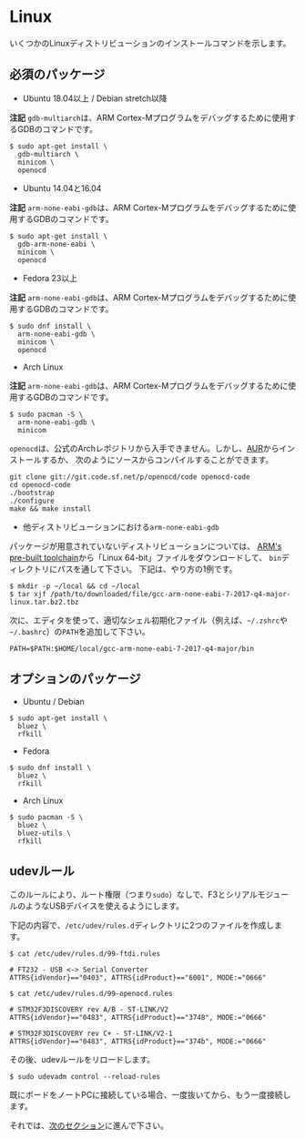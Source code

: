 # Linux

<!-- Here are the installation commands for a few Linux distributions. -->

いくつかのLinuxディストリビューションのインストールコマンドを示します。

<!-- ## REQUIRED packages -->

## 必須のパッケージ

<!-- - Ubuntu 18.04 or newer / Debian stretch or newer -->

- Ubuntu 18.04以上 / Debian stretch以降
<!-- 
> **NOTE** `gdb-multiarch` is the GDB command you'll use to debug your ARM
> Cortex-M programs
 -->

**注記** `gdb-multiarch`は、ARM Cortex-Mプログラムをデバッグするために使用するGDBのコマンドです。

<!-- Debian stretch -->
<!-- GDB 7.12 -->
<!-- OpenOCD 0.9.0 -->

<!-- Ubuntu 18.04 -->
<!-- GDB 8.1 -->
<!-- OpenOCD 0.10.0 -->

``` console
$ sudo apt-get install \
  gdb-multiarch \
  minicom \
  openocd
```

<!-- - Ubuntu 14.04 and 16.04 -->

- Ubuntu 14.04と16.04

<!-- 
> **NOTE** `arm-none-eabi-gdb` is the GDB command you'll use to debug your ARM
> Cortex-M programs
 -->

**注記** `arm-none-eabi-gdb`は、ARM Cortex-Mプログラムをデバッグするために使用するGDBのコマンドです。

<!-- Ubuntu 14.04 -->
<!-- GDB 7.6 -->
<!-- OpenOCD 0.7.0 -->

``` console
$ sudo apt-get install \
  gdb-arm-none-eabi \
  minicom \
  openocd
```

<!-- - Fedora 23 or newer -->

- Fedora 23以上

<!-- 
> **NOTE** `arm-none-eabi-gdb` is the GDB command you'll use to debug your ARM
> Cortex-M programs
 -->

**注記** `arm-none-eabi-gdb`は、ARM Cortex-Mプログラムをデバッグするために使用するGDBのコマンドです。

``` console
$ sudo dnf install \
  arm-none-eabi-gdb \
  minicom \
  openocd
```

- Arch Linux

<!-- 
> **NOTE** `arm-none-eabi-gdb` is the GDB command you'll use to debug ARM
> Cortex-M programs
 -->

**注記** `arm-none-eabi-gdb`は、ARM Cortex-Mプログラムをデバッグするために使用するGDBのコマンドです。

``` console
$ sudo pacman -S \
  arm-none-eabi-gdb \
  minicom
```

<!-- 
`openocd` is not available in the official Arch repositories, but can be installed from the [AUR](https://aur.archlinux.org/packages/openocd/) or can be compiled from source as follows:
 -->

`openocd`は、公式のArchレポジトリから入手できません。しかし、[AUR](https://aur.archlinux.org/packages/openocd/)からインストールするか、
次のようにソースからコンパイルすることができます。

``` console
git clone git://git.code.sf.net/p/openocd/code openocd-code
cd openocd-code
./bootstrap
./configure
make && make install
```

<!-- - `arm-none-eabi-gdb` for other distros -->

- 他ディストリビューションにおける`arm-none-eabi-gdb`

<!-- 
For distros that don't have packages for [ARM's pre-built
toolchain](https://developer.arm.com/open-source/gnu-toolchain/gnu-rm/downloads),
download the "Linux 64-bit" file and put its `bin` directory on your path.
Here's one way to do it:
 -->

パッケージが用意されていないディストリビューションについては、
[ARM's pre-built toolchain](https://developer.arm.com/open-source/gnu-toolchain/gnu-rm/downloads)から「Linux 64-bit」ファイルをダウンロードして、
`bin`ディレクトリにパスを通して下さい。
下記は、やり方の1例です。

``` console
$ mkdir -p ~/local && cd ~/local
$ tar xjf /path/to/downloaded/file/gcc-arm-none-eabi-7-2017-q4-major-linux.tar.bz2.tbz
```

<!-- 
Then, use your editor of choice to append to your `PATH` in the appropriate
shell init file (e.g. `~/.zshrc` or `~/.bashrc`):
 -->

次に、エディタを使って、適切なシェル初期化ファイル（例えば、`~/.zshrc`や`~/.bashrc`）の`PATH`を追加して下さい。

```
PATH=$PATH:$HOME/local/gcc-arm-none-eabi-7-2017-q4-major/bin
```

<!-- ## Optional packages -->

## オプションのパッケージ

- Ubuntu / Debian

``` console
$ sudo apt-get install \
  bluez \
  rfkill
```

- Fedora

``` console
$ sudo dnf install \
  bluez \
  rfkill
```

- Arch Linux

``` console
$ sudo pacman -S \
  bluez \
  bluez-utils \
  rfkill
```

<!-- ## udev rules -->

## udevルール

<!-- 
These rules let you use USB devices like the F3 and the Serial module without root privilege, i.e.
`sudo`.
 -->

このルールにより、ルート権限（つまり`sudo`）なしで、F3とシリアルモジュールのようなUSBデバイスを使えるようにします。

<!-- Create these two files in `/etc/udev/rules.d` with the contents shown below. -->

下記の内容で、`/etc/udev/rules.d`ディレクトリに2つのファイルを作成します。

``` console
$ cat /etc/udev/rules.d/99-ftdi.rules
```

``` text
# FT232 - USB <-> Serial Converter
ATTRS{idVendor}=="0403", ATTRS{idProduct}=="6001", MODE:="0666"
```

``` console
$ cat /etc/udev/rules.d/99-openocd.rules
```

``` text
# STM32F3DISCOVERY rev A/B - ST-LINK/V2
ATTRS{idVendor}=="0483", ATTRS{idProduct}=="3748", MODE:="0666"

# STM32F3DISCOVERY rev C+ - ST-LINK/V2-1
ATTRS{idVendor}=="0483", ATTRS{idProduct}=="374b", MODE:="0666"
```

<!-- Then reload the udev rules with: -->

その後、udevルールをリロードします。

``` console
$ sudo udevadm control --reload-rules
```

<!-- If you had any board plugged to your laptop, unplug them and then plug them in again. -->

既にボードをノートPCに接続している場合、一度抜いてから、もう一度接続します。

<!-- Now, go to the [next section]. -->

それでは、[次のセクション]に進んで下さい。

<!-- [next section]: verify.md -->

[次のセクション]: verify.md
